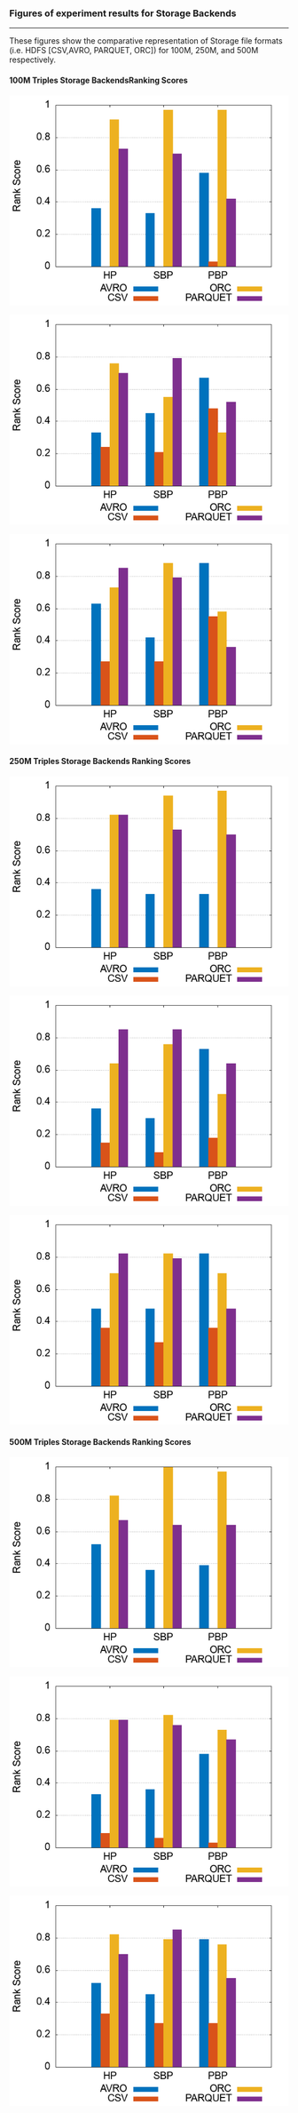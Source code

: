 ### Figures of experiment results for Storage Backends
---

These figures show the comparative representation of Storage file formats (i.e. HDFS [CSV,AVRO, PARQUET, ORC]) for 100M, 250M, and 500M respectively.


#### 100M Triples Storage BackendsRanking Scores


<p align="center"> <img src="figures/DistributedExperiments/storageRankingScores/100M/storage_100_ST.png" alt="spark" ></p>
<p align="center"> <img src="figures/DistributedExperiments/storageRankingScores/100M/storage_100_VT.png" alt="spark" ></p>
<p align="center"> <img src="figures/DistributedExperiments/storageRankingScores/100M/storage_100_PT.png" alt="spark" ></p>


#### 250M Triples Storage Backends Ranking Scores


<p align="center"> <img src="figures/DistributedExperiments/storageRankingScores/250M/storage_250_ST.png" alt="spark" ></p>
<p align="center"> <img src="figures/DistributedExperiments/storageRankingScores/250M/storage_250_VT.png" alt="spark" ></p>
<p align="center"> <img src="figures/DistributedExperiments/storageRankingScores/250M/storage_250_PT.png" alt="spark" ></p>

 

#### 500M Triples Storage Backends Ranking Scores


<p align="center"> <img src="figures/DistributedExperiments/storageRankingScores/500M/storage_500_ST.png" alt="spark" ></p>
<p align="center"> <img src="figures/DistributedExperiments/storageRankingScores/500M/storage_500_VT.png" alt="spark" ></p>
<p align="center"> <img src="figures/DistributedExperiments/storageRankingScores/500M/storage_500_PT.png" alt="spark" ></p>

 

